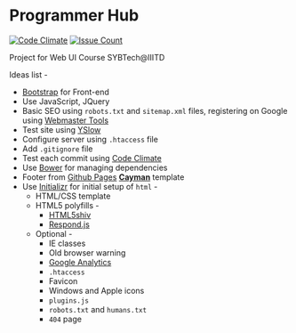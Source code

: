 # Programmer Hub

[![Code Climate](https://codeclimate.com/github/programmer-hub/hub/badges/gpa.svg)][1]
[![Issue Count](https://codeclimate.com/github/programmer-hub/hub/badges/issue_count.svg)][2]

Project for Web UI Course SYBTech@IIITD

Ideas list -

* [Bootstrap][3] for Front-end
* Use JavaScript, JQuery
* Basic SEO using `robots.txt` and `sitemap.xml` files, registering on Google
using [Webmaster Tools][4]
* Test site using [YSlow][5]
* Configure server using `.htaccess` file
* Add `.gitignore` file
* Test each commit using [Code Climate][6]
* Use [Bower][7] for managing dependencies
* Footer from [Github Pages][8] [**Cayman**][9] template
* Use [Initializr][10] for initial setup of `html` -
  * HTML/CSS template
  * HTML5 polyfills -
    * [HTML5shiv][11]
    * [Respond.js][12]
  * Optional -
    * IE classes
    * Old browser warning
    * [Google Analytics][13]
    * `.htaccess`
    * Favicon
    * Windows and Apple icons
    * `plugins.js`
    * `robots.txt` and `humans.txt`
    * `404` page

[1]:https://codeclimate.com/github/programmer-hub/hub
[2]:https://codeclimate.com/github/programmer-hub/hub
[3]:http://getbootstrap.com/
[4]:https://www.google.com/webmasters/tools/
[5]:http://yslow.org/
[6]:https://codeclimate.com/
[7]:http://bower.io/
[8]:https://pages.github.com/
[9]:http://jasonlong.github.io/cayman-theme/
[10]:http://www.initializr.com/
[11]:https://github.com/aFarkas/html5shiv/
[12]:https://github.com/scottjehl/Respond/
[13]:https://www.google.com/analytics/
